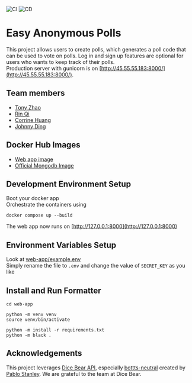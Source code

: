 ![CI](https://github.com/software-students-spring2025/5-final-awesome/actions/workflows/test.yml/badge.svg)
![CD](https://github.com/software-students-spring2025/5-final-awesome/actions/workflows/deploy.yml/badge.svg)

# Easy Anonymous Polls

This project allows users to create polls, which generates a poll code that can be used to vote on polls. Log in and sign up features are optional for users who wants to keep track of their polls.\
Production server with gunicorn is on [http://45.55.55.183:8000/](http://45.55.55.183:8000/).

## Team members

- [Tony Zhao](https://github.com/Tonyzsp)
- [Rin Qi](https://github.com/Rin-Qi)
- [Corrine Huang](https://github.com/ChuqiaoHuang)
- [Johnny Ding](https://github.com/yd2960)

## Docker Hub Images

- [Web app image](https://hub.docker.com/repository/docker/yd2960/project-5-team-awesome/tags/latest/sha256-a0da42c6182e949fb3cad374a3dba9f22b7249fefd09ea0f6b80ba587344b347)
- [Official Mongodb Image](https://hub.docker.com/_/mongo)

## Development Environment Setup

Boot your docker app\
Orchestrate the containers using

```
docker compose up --build
```

The web app now runs on [http://127.0.0.1:8000](http://127.0.0.1:8000)

## Environment Variables Setup

Look at [web-app/example.env](web-app/example.env)\
Simply rename the file to ```.env``` and change the value of ```SECRET_KEY``` as you like

## Install and Run Formatter

```
cd web-app

python -m venv venv
source venv/bin/activate

python -m install -r requirements.txt
python -m black .
```

## Acknowledgements

This project leverages [Dice Bear API](https://www.dicebear.com/), especially [bottts-neutral](https://bottts.com/) created by [Pablo Stanley](https://x.com/pablostanley). We are grateful to the team at Dice Bear.
